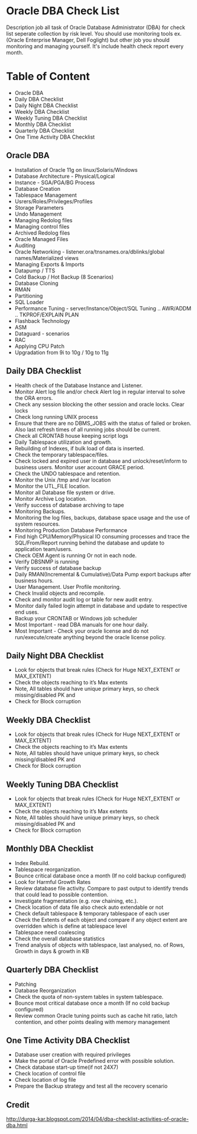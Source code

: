 # Oracle DBA Check List
Description job all task of Oracle Database Administrator (DBA) for check list seperate collection by risk level. You should use monitoring tools ex. (Oracle Enterprise Manager, Dell Foglight) but other job you should monitoring and managing yourself. It's include health check report every month.

# Table of Content

* Oracle DBA
* Daily DBA Checklist
* Daily Night DBA Checklist
* Weekly DBA Checklist
* Weekly Tuning DBA Checklist
* Monthly DBA Checklist
* Quarterly DBA Checklist
* One Time Activity DBA Checklist

## Oracle DBA
* Installation of Oracle 11g on linux/Solaris/Windows
* Database Architecture - Physical/Logical
* Instance - SGA/PGA/BG Process
* Database Creation
* Tablespace Management
* Usrers/Roles/Privileges/Profiles
* Storage Parameters
* Undo Management
* Managing Redolog files
* Managing control files
* Archived Redolog files
* Oracle Managed Files
* Auditing
* Oracle Networking - listener.ora/tnsnames.ora/dblinks/global names/Materialized views
* Managing Exports & Imports
* Datapump / TTS
* Cold Backup / Hot Backup (8 Scenarios)
* Database Cloning
* RMAN
* Partitioning
* SQL Loader
* Performance Tuning - server/Instance/Object/SQL Tuning .. AWR/ADDM .. TKPROF/EXPLAIN PLAN
* Flashback Technology
* ASM
* Dataguard - scenarios
* RAC
* Applying CPU Patch
* Upgradation from 9i to 10g / 10g to 11g
 
## Daily DBA Checklist
* Health check of the Database Instance and Listener.
* Monitor Alert log file and/or check Alert log in regular interval to solve the ORA errors.
* Check any session blocking the other session and oracle locks. Clear locks
* Check long running UNIX process
* Ensure that there are no DBMS_JOBS with the status of failed or broken. Also last refresh times of all running jobs should be current.
* Check all CRONTAB house keeping script logs
* Daily Tablespace utilization and growth.
* Rebuilding of Indexes, if bulk load of data is inserted.
* Check the temporary tablespace/files.
* Check locked and expired user in database and unlock/reset/inform to business users. Monitor user account GRACE period.
* Check the UNDO tablespace and retention.
* Monitor the Unix /tmp and /var location
* Monitor the UTL_FILE location.
* Monitor all Database file system or drive.
* Monitor Archive Log location.
* Verify success of database archiving to tape
* Monitoring Backups.
* Monitoring the log files, backups, database space usage and the use of system resources.
* Monitoring Production Database Performance
* Find high CPU/Memory/Physical IO consuming processes and trace the SQL/From/Report running behind the database and update to application team/users.
* Check OEM Agent is running Or not in each node.
* Verify DBSNMP is running
* Verify success of database backup
* Daily RMAN(Incremental & Cumulative)/Data Pump export backups after business hours.
* User Management. User Profile monitoring.
* Check Invalid objects and recompile.
* Check and monitor audit log or table for new audit entry.
* Monitor daily failed login attempt in database and update to respective end uses.
* Backup your CRONTAB or Windows job scheduler
* Most Important - read DBA manuals for one hour daily.
* Most Important - Check your oracle license and do not run/execute/create anything beyond the oracle license policy.

## Daily Night DBA Checklist
* Look for objects that break rules (Check for Huge NEXT_EXTENT or MAX_EXTENT)
* Check the objects reaching to it’s Max extents
* Note, All tables should have unique primary keys, so check missing/disabled PK and
* Check for Block corruption

## Weekly DBA Checklist
* Look for objects that break rules (Check for Huge NEXT_EXTENT or MAX_EXTENT)
* Check the objects reaching to it’s Max extents
* Note, All tables should have unique primary keys, so check missing/disabled PK and
* Check for Block corruption

## Weekly Tuning DBA Checklist
* Look for objects that break rules (Check for Huge NEXT_EXTENT or MAX_EXTENT)
* Check the objects reaching to it’s Max extents
* Note, All tables should have unique primary keys, so check missing/disabled PK and
* Check for Block corruption

## Monthly DBA Checklist
* Index Rebuild.
* Tablespace reorganization.
* Bounce critical database once a month (If no cold backup configured)
* Look for Harmful Growth Rates
* Review database file activity.  Compare to past output to identify trends that could lead to possible contention.
* Investigate fragmentation (e.g. row chaining, etc.).
* Check location of data file also check auto extendable or not
* Check default tablespace & temporary tablespace of each user
* Check the Extents of each object and compare if any object extent are overridden which is define at tablespace level
* Tablespace need coalescing
* Check the overall database statistics
* Trend analysis of objects with tablespace, last analysed, no. of Rows, Growth in days & growth in KB

## Quarterly DBA Checklist
* Patching
* Database Reorganization
* Check the quota of non-system tables in system tablespace.
* Bounce most critical database once a month (If no cold backup configured)
* Review common Oracle tuning points such as cache hit ratio, latch contention, and other points dealing with memory management

## One Time Activity DBA Checklist
* Database user creation with required privileges
* Make the portal of Oracle Predefined error with possible solution.
* Check database start-up time(if not 24X7)
* Check location of control file
* Check location of log file
* Prepare the Backup strategy and test all the recovery scenario

## Credit
http://durga-kar.blogspot.com/2014/04/dba-checklist-activities-of-oracle-dba.html